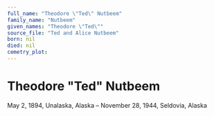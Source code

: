 ```yaml
---
full_name: "Theodore \"Ted\" Nutbeem"
family_name: "Nutbeem"
given_names: "Theodore \"Ted\""
source_file: "Ted and Alice Nutbeem"
born: nil
died: nil
cemetry_plot: 
---
```

# Theodore "Ted" Nutbeem

May 2, 1894, Unalaska, Alaska – November 28, 1944, Seldovia, Alaska

